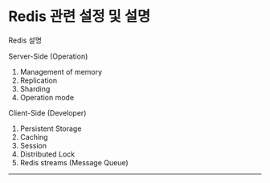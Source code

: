 # Redis 관련 설정 및 설명

Redis 설명

Server-Side (Operation) 

1. Management of memory
2. Replication
3. Sharding
4. Operation mode



Client-Side (Developer)

1. Persistent Storage
2. Caching
3. Session
4. Distributed Lock
5. Redis streams (Message Queue)

----------
